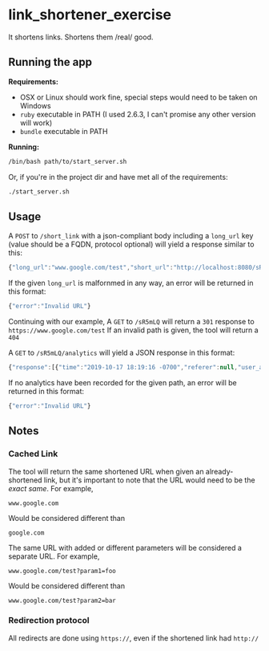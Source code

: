 # link_shortener_exercise
It shortens links. Shortens them /real/ good.


## Running the app
**Requirements:**
- OSX or Linux should work fine, special steps would need to be taken on Windows
- `ruby` executable in PATH (I used 2.6.3, I can't promise any other version will work)
- `bundle` executable in PATH

**Running:**
```bash
/bin/bash path/to/start_server.sh
```
Or, if you're in the project dir and have met all of the requirements:
```bash
./start_server.sh
```


## Usage
A `POST` to `/short_link` with a json-compliant body including a `long_url` key (value should be a  FQDN, protocol optional) will yield a response similar to this:
```js
{"long_url":"www.google.com/test","short_url":"http://localhost:8080/sR5mLQ"}
```
If the given `long_url` is malfornmed in any way, an error will be returned in this format:
```js
{"error":"Invalid URL"}
```

Continuing with our example,
A `GET` to `/sR5mLQ` will return a `301` response to `https://www.google.com/test`
If an invalid path is given, the tool will return a `404`

A `GET` to `/sR5mLQ/analytics` will yield a JSON response in this format:
```js
{"response":[{"time":"2019-10-17 18:19:16 -0700","referer":null,"user_agent":"curl/7.54.0"},{"time":"2019-10-17 18:19:17 -0700","referer":null,"user_agent":"curl/7.54.0"},{"time":"2019-10-17 18:19:19 -0700","referer":null,"user_agent":"curl/7.54.0"}]}
```

If no analytics have been recorded for the given path, an error will be returned in this format:
```js
{"error":"Invalid URL"}
```


## Notes
### Cached Link
The tool will return the same shortened URL when given an already-shortened link, but it's important to note that the URL would need to be the _exact same_. 
For example,
```
www.google.com
```
Would be considered different than
```
google.com
```

The same URL with added or different parameters will be considered a separate URL.
For example,
```
www.google.com/test?param1=foo
```
Would be considered different than
```
www.google.com/test?param2=bar
```

### Redirection protocol
All redirects are done using `https://`, even if the shortened link had `http://`
